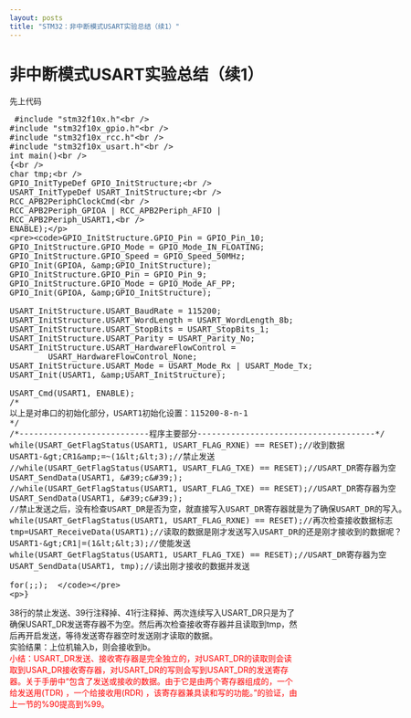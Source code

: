 ```yaml
---
layout: posts
title: "STM32：非中断模式USART实验总结（续1）"
---
```


# 非中断模式USART实验总结（续1）
先上代码
<xmp class="prettyprint">
#include "stm32f10x.h"  
#include "stm32f10x_gpio.h"  
#include "stm32f10x_rcc.h"  
#include "stm32f10x_usart.h"  
int main()  
{  
    char tmp;  
    GPIO_InitTypeDef GPIO_InitStructure;  
    USART_InitTypeDef USART_InitStructure;  
    RCC_APB2PeriphClockCmd(  
            RCC_APB2Periph_GPIOA | RCC_APB2Periph_AFIO | RCC_APB2Periph_USART1,  
            ENABLE);  
  
    GPIO_InitStructure.GPIO_Pin = GPIO_Pin_10;  
    GPIO_InitStructure.GPIO_Mode = GPIO_Mode_IN_FLOATING;  
    GPIO_InitStructure.GPIO_Speed = GPIO_Speed_50MHz;  
    GPIO_Init(GPIOA, &GPIO_InitStructure);  
    GPIO_InitStructure.GPIO_Pin = GPIO_Pin_9;  
    GPIO_InitStructure.GPIO_Mode = GPIO_Mode_AF_PP;  
    GPIO_Init(GPIOA, &GPIO_InitStructure);  
  
    USART_InitStructure.USART_BaudRate = 115200;  
    USART_InitStructure.USART_WordLength = USART_WordLength_8b;  
    USART_InitStructure.USART_StopBits = USART_StopBits_1;  
    USART_InitStructure.USART_Parity = USART_Parity_No;  
    USART_InitStructure.USART_HardwareFlowControl =  
            USART_HardwareFlowControl_None;  
    USART_InitStructure.USART_Mode = USART_Mode_Rx | USART_Mode_Tx;  
    USART_Init(USART1, &USART_InitStructure);  
  
    USART_Cmd(USART1, ENABLE);  
    /* 
    以上是对串口的初始化部分，USART1初始化设置：115200-8-n-1 
    */  
    /*---------------------------程序主要部分-------------------------------------*/  
    while(USART_GetFlagStatus(USART1, USART_FLAG_RXNE) == RESET);//收到数据  
    USART1->CR1&=~(1<<3);//禁止发送  
    //while(USART_GetFlagStatus(USART1, USART_FLAG_TXE) == RESET);//USART_DR寄存器为空  
    USART_SendData(USART1, 'c');  
    //while(USART_GetFlagStatus(USART1, USART_FLAG_TXE) == RESET);//USART_DR寄存器为空  
    USART_SendData(USART1, 'c');  
    //禁止发送之后，没有检查USART_DR是否为空，就直接写入USART_DR寄存器就是为了确保USART_DR的写入。  
    while(USART_GetFlagStatus(USART1, USART_FLAG_RXNE) == RESET);//再次检查接收数据标志  
    tmp=USART_ReceiveData(USART1);//读取的数据是刚才发送写入USART_DR的还是刚才接收到的数据呢？  
    USART1->CR1|=(1<<3);//使能发送  
    while(USART_GetFlagStatus(USART1, USART_FLAG_TXE) == RESET);//USART_DR寄存器为空  
    USART_SendData(USART1, tmp);//读出刚才接收的数据并发送  
  
    for(;;);  
}
</xmp>
38行的禁止发送、39行注释掉、41行注释掉、两次连续写入USART_DR只是为了确保USART_DR发送寄存器不为空。然后再次检查接收寄存器并且读取到tmp，然后再开启发送，等待发送寄存器空时发送刚才读取的数据。<br>
实验结果：上位机输入b，则会接收到b。<br>
<font color="red">小结：USART_DR发送、接收寄存器是完全独立的，对USART_DR的读取则会读取到USAR_DR接收寄存器，对USART_DR的写则会写到USART_DR的发送寄存器。关于手册中“包含了发送或接收的数据。由于它是由两个寄存器组成的，一个给发送用(TDR) ，一个给接收用(RDR) ，该寄存器兼具读和写的功能。”的验证，由上一节的%90提高到%99。</font>